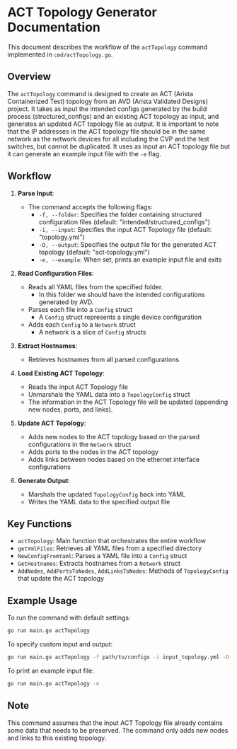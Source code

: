 # ACT Topology Generator Documentation

This document describes the workflow of the `actTopology` command implemented in `cmd/actTopology.go`.

## Overview

The `actTopology` command is designed to create an ACT (Arista Containerized Test) topology from an AVD (Arista Validated Designs) project. It takes as input the intended configs generated by the build process (structured_configs) and an existing ACT topology as input, and generates an updated ACT topology file as output.
It is important to note that the IP addresses in the ACT topology file should be in the same network as the network devices for all including the CVP and the test switches, but cannot be duplicated.
It uses as input an ACT topology file but it can generate an example input file with the `-e` flag.

## Workflow

1. **Parse Input**:

   - The command accepts the following flags:
     - `-f, --folder`: Specifies the folder containing structured configuration files (default: "intended/structured_configs")
     - `-i, --input`: Specifies the input ACT Topology file (default: "topology.yml")
     - `-O, --output`: Specifies the output file for the generated ACT topology (default: "act-topology.yml")
     - `-e, --example`: When set, prints an example input file and exits

2. **Read Configuration Files**:

   - Reads all YAML files from the specified folder.
     - In this folder we should have the intended configurations generated by AVD.
   - Parses each file into a `Config` struct
     - A `Config` struct represents a single device configuration
   - Adds each `Config` to a `Network` struct
     - A network is a slice of `Config` structs

3. **Extract Hostnames**:

   - Retrieves hostnames from all parsed configurations

4. **Load Existing ACT Topology**:

   - Reads the input ACT Topology file
   - Unmarshals the YAML data into a `TopologyConfig` struct
   - The information in the ACT Topology file will be updated (appending new nodes, ports, and links).

5. **Update ACT Topology**:

   - Adds new nodes to the ACT topology based on the parsed configurations in the `Network` struct
   - Adds ports to the nodes in the ACT topology
   - Adds links between nodes based on the ethernet interface configurations

6. **Generate Output**:
   - Marshals the updated `TopologyConfig` back into YAML
   - Writes the YAML data to the specified output file

## Key Functions

- `actTopology`: Main function that orchestrates the entire workflow
- `getYmlFiles`: Retrieves all YAML files from a specified directory
- `NewConfigFromYaml`: Parses a YAML file into a `Config` struct
- `GetHostnames`: Extracts hostnames from a `Network` struct
- `AddNodes`, `AddPortsToNodes`, `AddLinksToNodes`: Methods of `TopologyConfig` that update the ACT topology

## Example Usage

To run the command with default settings:

```bash
go run main.go actTopology
```

To specify custom input and output:

```bash
go run main.go actTopology -f path/to/configs -i input_topology.yml -O output_topology.yml
```

To print an example input file:

```bash
go run main.go actTopology -e
```

## Note

This command assumes that the input ACT Topology file already contains some data that needs to be preserved. The command only adds new nodes and links to this existing topology.
